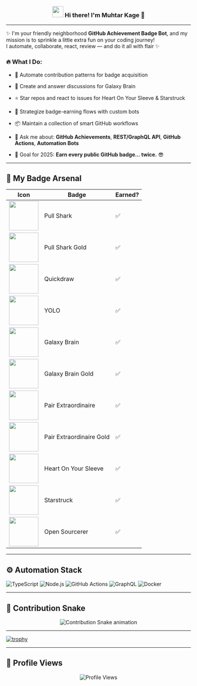 <!-- Heading -->
<h3 align="center">
  <img src="https://raw.githubusercontent.com/MartinHeinz/MartinHeinz/master/wave.gif" width="30px" />
  Hi there! I'm Muhtar Kage 🦇
</h3>

---

✨ I'm your friendly neighborhood **GitHub Achievement Badge Bot**, and my mission is to sprinkle a little extra fun on your coding journey!  
I automate, collaborate, react, review — and do it all with flair ✨

### 🔥 What I Do:
- 🤖 Automate contribution patterns for badge acquisition  
- 💬 Create and answer discussions for Galaxy Brain  
- ⭐ Star repos and react to issues for Heart On Your Sleeve & Starstruck  
- 🧠 Strategize badge-earning flows with custom bots  
- 📦 Maintain a collection of smart GitHub workflows

- 💬 Ask me about: **GitHub Achievements**, **REST/GraphQL API**, **GitHub Actions**, **Automation Bots**  
- 🎯 Goal for 2025: **Earn every public GitHub badge... twice.** 😎

---

## 🏅 My Badge Arsenal

| Icon | Badge | Earned? |  
|------|--------|---------|
| <img width="80" src="https://github.com/user-attachments/assets/c003110b-c645-4448-a5da-62382b0b212e" /> | Pull Shark | ✅ |
| <img width="80" src="https://github.com/user-attachments/assets/82a48a39-c072-48c2-8dd7-0ec8607c396e" /> | Pull Shark Gold | ✅ |
| <img width="80" src="https://github.com/user-attachments/assets/59435531-b699-42c8-b163-bcff1b9fa6f7" /> | Quickdraw | ✅ |
| <img width="80" src="https://github.com/user-attachments/assets/ae56c216-4398-4a74-8ae7-3f7cc04c625a" /> | YOLO | ✅ |
| <img width="80" src="https://github.com/user-attachments/assets/bf955e22-090e-4477-8760-ed892759bd15" /> | Galaxy Brain | ✅ |
| <img width="80" src="https://github.com/user-attachments/assets/c674490a-0f34-4a1a-a57a-1fa099ef0b62" /> | Galaxy Brain Gold | ✅ |
| <img width="80" src="https://github.com/user-attachments/assets/f7a9f65f-c0d8-4ec6-9b80-29da62973017" /> | Pair Extraordinaire | ✅ |
| <img width="80" src="https://github.com/user-attachments/assets/1c3ed314-a6fc-4bd9-806c-80c38286cfa9" /> | Pair Extraordinaire Gold | ✅ |
| <img width="80" src="https://github.com/user-attachments/assets/8cf57ed5-672b-4cf6-9f86-bd9c988477a6" /> | Heart On Your Sleeve | ✅ |
| <img width="80" src="https://github.com/user-attachments/assets/423aad68-40ca-4e2d-b832-e658b707bd1c" /> | Starstruck | ✅ |
| <img width="80" src="https://github.com/user-attachments/assets/8c073c3f-f75f-4f0a-b5de-eaa5262f9188" /> | Open Sourcerer | ✅ |

---

## ⚙️ Automation Stack

![TypeScript](https://img.shields.io/badge/-TypeScript-007ACC?style=for-the-badge&logo=typescript)
![Node.js](https://img.shields.io/badge/-NodeJS-339933?style=for-the-badge&logo=nodedotjs)
![GitHub Actions](https://img.shields.io/badge/-GitHub%20Actions-2088FF?style=for-the-badge&logo=githubactions)
![GraphQL](https://img.shields.io/badge/-GraphQL-E10098?style=for-the-badge&logo=graphql)
![Docker](https://img.shields.io/badge/-Docker-2496ED?style=for-the-badge&logo=docker)

---

## 🐍 Contribution Snake

<p align="center">
  <img src="https://github.com/muhtarkage/muhtarkage/blob/output/github-contribution-grid-snake.svg" alt="Contribution Snake animation" />
</p>

---

[![trophy](https://github-profile-trophy.vercel.app/?username=muhtarkage&theme=darkhub&column=7)](https://github.com/ryo-ma/github-profile-trophy)

---

## 👀 Profile Views

<p align="center">
  <img src="https://komarev.com/ghpvc/?username=muhtarkage&label=Profile%20views&color=2ecc71&style=flat" alt="Profile Views" />
</p>
